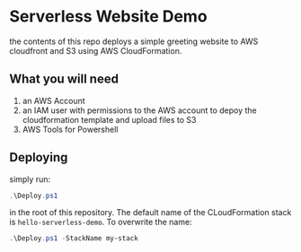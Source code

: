 # Serverless Website Demo

the contents of this repo deploys a simple greeting website to AWS cloudfront and S3 using AWS CloudFormation.

## What you will need

1. an AWS Account
2. an IAM user with permissions to the AWS account to depoy the cloudformation template and upload files to S3
3. AWS Tools for Powershell

## Deploying

simply run:

```powershell
.\Deploy.ps1
```

in the root of this repository. The default name of the CLoudFormation stack is `hello-serverless-demo`. To overwrite the name:

```powershell
.\Deploy.ps1 -StackName my-stack
```
